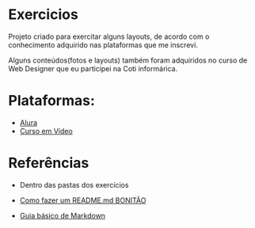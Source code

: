 # Exercicios

Projeto criado para exercitar alguns layouts, 
de acordo com o conhecimento adquirido nas plataformas que me inscrevi.

Alguns conteúdos(fotos e layouts) também foram adquiridos no curso de Web Designer
que eu participei na Coti informárica.
 

# Plataformas:

- [Alura](https://www.alura.com.br/)
- [Curso em Vídeo](https://www.cursoemvideo.com/)


# Referências

- Dentro das pastas dos exercícios

- [Como fazer um README.md BONITÃO](https://raullesteves.medium.com/github-como-fazer-um-readme-md-bonit%C3%A3o-c85c8f154f8)

- [Guia básico de Markdown](https://docs.pipz.com/central-de-ajuda/learning-center/guia-basico-de-markdown#open)